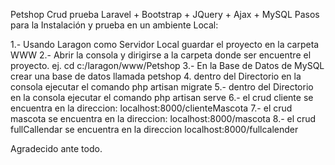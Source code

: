 Petshop
Crud prueba Laravel + Bootstrap + JQuery + Ajax + MySQL Pasos para la Instalación y prueba en un ambiente Local:

1.- Usando Laragon como Servidor Local guardar el proyecto en la carpeta WWW 2.- Abrir la consola y dirigirse a la carpeta donde ser encuentre el proyecto. ej. cd c:/laragon/www/Petshop 3.- En la Base de Datos de MySQL crear una base de datos llamada petshop 4. dentro del Directorio en la consola ejecutar el comando php artisan migrate 5.- dentro del Directorio en la consola ejecutar el comando php artisan serve 6.- el crud cliente se encuentra en la direccion: localhost:8000/clienteMascota 7.- el crud mascota se encuentra en la direccion: localhost:8000/mascota 8.- el crud fullCallendar se encuentra en la direccion localhost:8000/fullcalender

Agradecido ante todo.
